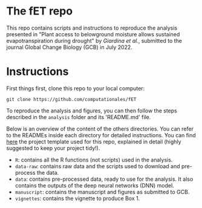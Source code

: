 # The fET repo 

This repo contains scripts and instructions to reproduce the analysis presented in "Plant access to belowground moisture allows sustained evapotranspiration during drought" by *Giardina et al.*, submitted to the journal Global Change Biology (GCB) in July 2022. 

# Instructions

First things first, clone this repo to your local computer:

```
git clone https://github.com/computationales/fET
```

To reproduce the analysis and figures, you can then follow the steps described in the `analysis` folder and its 'README.md' file. 

Below is an overview of the content of the others directories. You can refer to the READMEs inside each directory for detailed instructions. You can find [here](https://github.com/computationales/R-proj-template) the project template used for this repo, explained in detail (highly suggested to keep your project tidy!). 

* `R`: contains all the R functions (not scripts) used in the analysis.
* `data-raw`: contains raw data and the scripts used to download and pre-process the data.
* `data`: contains pre-processed data, ready to use for the analysis. It also contains the outputs of the deep neural networks (DNN) model.
* `manuscript`: contains the manuscript and figures as submitted to GCB. 
* `vignettes`: contains the vignette to produce Box 1. 



